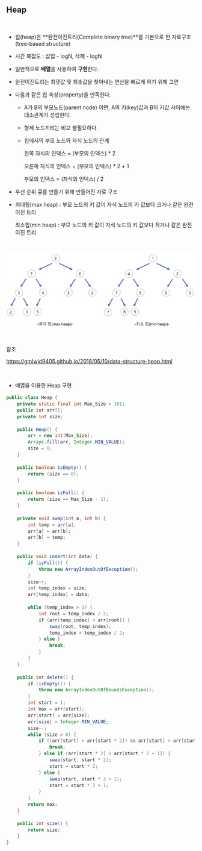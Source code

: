 ## Heap

</br>

- 힙(heap)은 **완전이진트리(Complete binary tree)**를 기본으로 한 자료구조(tree-based structure)

- 시간 복잡도 : 삽입 - logN, 삭제 - logN

- 일반적으로 **배열**을 사용하여 **구현**한다.

- 완전이진트리는 최댓값 및 최솟값을 찾아내는 연산을 빠르게 하기 위해 고안

- 다음과 같은 힙 속성(property)을 만족한다.

  - A가 B의 부모노드(parent node) 이면, A의 키(key)값과 B의 키값 사이에는 대소관계가 성립한다.

  - 형제 노드끼리는 비교 불필요하다.

  - 힙에서의 부모 노드와 자식 노드의 관계

    왼쪽 자식의 인덱스 = (부모의 인덱스) * 2

    오른쪽 자식의 인덱스 = (부모의 인덱스) * 2 + 1

    부모의 인덱스 = (자식의 인덱스) / 2



* 우선 순위 큐를 만들기 위해 만들어진 자료 구조

* 최대힙(max heap) : 부모 노드의 키 값이 자식 노드의 키 값보다 크거나 같은 완전 이진 트리

  최소힙(min heap) : 부모 노드의 키 값이 자식 노드의 키 값보다 작거나 같은 완전 이진 트리

</br>



![heapkinds](./heapkinds.jpg)

</br>

참조

https://gmlwjd9405.github.io/2018/05/10/data-structure-heap.html

</br>

* 배열을 이용한 Heap 구현

```java
public class Heap {
	private static final int Max_Size = 101;
	public int arr[];
	private int size;

	public Heap() {
		arr = new int[Max_Size];
		Arrays.fill(arr, Integer.MIN_VALUE);
		size = 0;
	}

	public boolean isEmpty() {
		return (size == 0);
	}

	public boolean isFull() {
		return (size == Max_Size - 1);
	}

	private void swap(int a, int b) {
		int temp = arr[a];
		arr[a] = arr[b];
		arr[b] = temp;
	}

	public void insert(int data) {
        if (isFull()) {
			throw new ArrayIndexOutOfException();
		}
		size++;
		int temp_index = size;
		arr[temp_index] = data;

		while (temp_index > 1) {
			int root = temp_index / 2;
			if (arr[temp_index] > arr[root]) {
				swap(root, temp_index);
				temp_index = temp_index / 2;
			} else {
				break;
			}
		}
	}

	public int delete() {
        if (isEmpty()) {
			throw new ArrayIndexOutOfBoundsException();
		}
		int start = 1;
		int max = arr[start];
		arr[start] = arr[size];
		arr[size] = Integer.MIN_VALUE;
		size--;
		while (size > 0) {
			if ((arr[start] > arr[start * 2]) && arr[start] > arr[start * 2 + 1]) {
				break;
			} else if (arr[start * 2] > arr[start * 2 + 1]) {
				swap(start, start * 2);
				start = start * 2;
			} else {
				swap(start, start * 2 + 1);
				start = start * 2 + 1;
			}
		}
		return max;
	}
	
	public int size() {
		return size;
	}
}
```


